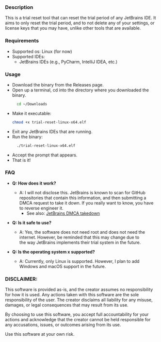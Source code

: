 ### Description
This is a trial reset tool that can reset the trial period of any JetBrains IDE. It aims to only reset the trial period,
and to not delete any of your settings, or license keys that you may have, unlike other tools that are available.

### Requirements
- Supported os: Linux (for now)
- Supported IDEs:
  - JetBrains IDEs (e.g., PyCharm, IntelliJ IDEA, etc.)

### Usage
- Download the binary from the Releases page.
- Open up a terminal, cd into the directory where you downloaded the binary.
  ```bash
    cd ~/Downloads
  ```
- Make it executable:
  ```bash
  chmod +x trial-reset-linux-x64.elf
  ```
- Exit any JetBrains IDEs that are running.
- Run the binary:
  ```bash
    ./trial-reset-linux-x64.elf
    ```
- Accept the prompt that appears.
- That is it!

### FAQ
- **Q: How does it work?**
  - A: I will not disclose this. JetBrains is known to scan for GitHub repositories that contain this information,
    and then submitting a DMCA request to take it down. If you really want to know, you have to reverse engineer it.
    - See also: [JetBrains DMCA takedown](https://github.com/github/dmca/blob/master/2022/04/2022-04-13-jetbrains.md)

- **Q: Is it safe to use?**
  - A: Yes, the software does not need root and does not need the internet. However, be reminded that this may change due to  
    the way JetBrains implements their trial system in the future.

- **Q: Is the operating system x supported?**
  - A: Currently, only Linux is supported. However, I plan to add Windows and macOS support in the future.
   
### DISCLAIMER:

This software is provided as-is, and the creator assumes no responsibility for how it is used.
Any actions taken with this software are the sole responsibility of the user.
The creator disclaims all liability for any misuse, damages, or legal consequences that may result from its use.

By choosing to use this software, you accept full accountability for your actions and acknowledge that the creator
cannot be held responsible for any accusations, issues, or outcomes arising from its use.

Use this software at your own risk.

